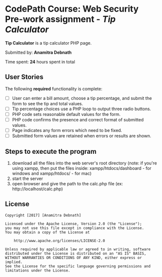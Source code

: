 # CodePath Course: Web Security Pre-work assignment - *Tip Calculator*

**Tip Calculator** is a tip calculator PHP page.

Submitted by: **Anamitra Debnath**

Time spent: **24** hours spent in total

## User Stories

The following **required** functionality is complete:
* [ ] User can enter a bill amount, choose a tip percentage, and submit the form to see the tip and total values.
* [ ] Tip percentage choices use a PHP loop to output three radio buttons.
* [ ] PHP code sets reasonable default values for the form.
* [ ] PHP code confirms the presence and correct format of submitted values.
* [ ] Page indicates any form errors which need to be fixed.
* [ ] Submitted form values are retained when errors or results are shown.

## Steps to execute the program
1. download all the files into the web server's root directory (note: if you're using xampp, then put the files inside: xampp/htdocs/dashboard - for windows and xampp/htdocs/ - for mac)
2. start the server
3. open browser and give the path to the calc.php file (ex: http://localhost/calc.php)

## License

    Copyright [2017] [Anamitra Debnath]

    Licensed under the Apache License, Version 2.0 (the "License");
    you may not use this file except in compliance with the License.
    You may obtain a copy of the License at

        http://www.apache.org/licenses/LICENSE-2.0

    Unless required by applicable law or agreed to in writing, software
    distributed under the License is distributed on an "AS IS" BASIS,
    WITHOUT WARRANTIES OR CONDITIONS OF ANY KIND, either express or implied.
    See the License for the specific language governing permissions and
    limitations under the License.
